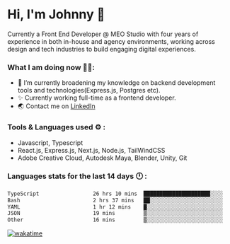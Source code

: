 # Hi, I'm Johnny 👋

Currently a Front End Developer @ MEO Studio with four years of experience in both in-house and agency environments, working across design and tech industries to build engaging digital experiences.

### What I am doing now 🧑‍💻:

- 🔭 I’m currently broadening my knowledge on backend development tools and technologies(Express.js, Postgres etc).
- ✨ Currently working full-time as a frontend developer.
- 🌏 Contact me on [LinkedIn](https://www.linkedin.com/in/johchai/)

### Tools & Languages used ⚙️ :

- Javascript, Typescript
- React.js, Express.js, Next.js, Node.js, TailWindCSS
- Adobe Creative Cloud, Autodesk Maya, Blender, Unity, Git

### Languages stats for the last 14 days 🕛 :

<!--START_SECTION:waka-->

```txt
TypeScript                 26 hrs 10 mins  █████████████████████░░░░   84.07 %
Bash                       2 hrs 37 mins   ██░░░░░░░░░░░░░░░░░░░░░░░   08.44 %
YAML                       1 hr 12 mins    █░░░░░░░░░░░░░░░░░░░░░░░░   03.87 %
JSON                       19 mins         ▒░░░░░░░░░░░░░░░░░░░░░░░░   01.02 %
Other                      16 mins         ▒░░░░░░░░░░░░░░░░░░░░░░░░   00.89 %
```

<!--END_SECTION:waka-->

[![wakatime](https://wakatime.com/badge/user/0cd14e89-b357-451d-b5c1-4a79286fb5a6.svg)](https://wakatime.com/@0cd14e89-b357-451d-b5c1-4a79286fb5a6)
